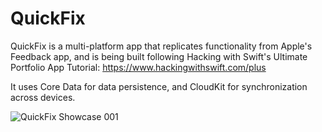 # QuickFix

QuickFix is a multi-platform app that replicates functionality from Apple's Feedback app, and is being built following Hacking with Swift's Ultimate Portfolio App Tutorial: https://www.hackingwithswift.com/plus

It uses Core Data for data persistence, and CloudKit for synchronization across devices.

![QuickFix Showcase 001](https://user-images.githubusercontent.com/110639779/226915294-3691cf3e-0ce1-4de0-8fce-36aef91237ec.jpeg)
